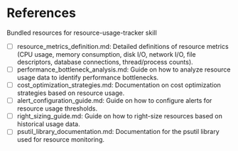 # References

Bundled resources for resource-usage-tracker skill

- [ ] resource_metrics_definition.md: Detailed definitions of resource metrics (CPU usage, memory consumption, disk I/O, network I/O, file descriptors, database connections, thread/process counts).
- [ ] performance_bottleneck_analysis.md: Guide on how to analyze resource usage data to identify performance bottlenecks.
- [ ] cost_optimization_strategies.md: Documentation on cost optimization strategies based on resource usage.
- [ ] alert_configuration_guide.md: Guide on how to configure alerts for resource usage thresholds.
- [ ] right_sizing_guide.md: Guide on how to right-size resources based on historical usage data.
- [ ] psutil_library_documentation.md: Documentation for the psutil library used for resource monitoring.

